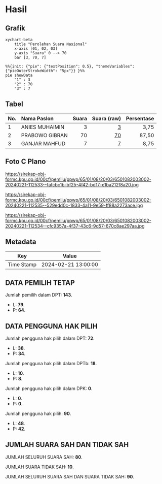 # Hasil

## Grafik

```mermaid
xychart-beta
    title "Perolehan Suara Nasional"
    x-axis [01, 02, 03]
    y-axis "Suara" 0 --> 70
    bar [3, 70, 7]
```

```mermaid
%%{init: {"pie": {"textPosition": 0.5}, "themeVariables": {"pieOuterStrokeWidth": "5px"}} }%%
pie showData
    "1" : 3
    "2" : 70
    "3" : 7
```

## Tabel

| No. | Nama Paslon    | Suara | Suara (raw) | Persentase |
|:--- |:-------------- | -----:| -----------:| ----------:|
| 1   | ANIES MUHAIMIN | 3     | [3][p-1]    | 3,75       |
| 2   | PRABOWO GIBRAN | 70    | [70][p-2]   | 87,50      |
| 3   | GANJAR MAHFUD  | 7     | [7][p-3]    | 8,75       |


[p-1]: https://github.com/gigit-pemilu/pemilu-2024/blob/main/pilpres/hitung-suara/sub/65-kalimantan-utara/sub/01-bulungan/sub/08-peso-hilir/sub/2003-long-telenjau/sub/002-tps/sub/paslon-1.txt
[p-2]: https://github.com/gigit-pemilu/pemilu-2024/blob/main/pilpres/hitung-suara/sub/65-kalimantan-utara/sub/01-bulungan/sub/08-peso-hilir/sub/2003-long-telenjau/sub/002-tps/sub/paslon-2.txt
[p-3]: https://github.com/gigit-pemilu/pemilu-2024/blob/main/pilpres/hitung-suara/sub/65-kalimantan-utara/sub/01-bulungan/sub/08-peso-hilir/sub/2003-long-telenjau/sub/002-tps/sub/paslon-3.txt

## Foto C Plano

https://sirekap-obj-formc.kpu.go.id/00cf/pemilu/ppwp/65/01/08/20/03/6501082003002-20240221-112533--fafcbc1b-bf25-4f42-bd17-e1ba212f8a20.jpg

https://sirekap-obj-formc.kpu.go.id/00cf/pemilu/ppwp/65/01/08/20/03/6501082003002-20240221-112535--529edd0c-1833-4a11-9e59-ff88a2273ace.jpg

https://sirekap-obj-formc.kpu.go.id/00cf/pemilu/ppwp/65/01/08/20/03/6501082003002-20240221-112534--cfc9357a-4f37-43c6-9d57-670c8ae297aa.jpg


## Metadata

| Key        | Value               |
| ---------- | ------------------- |
| Time Stamp | 2024-02-21 13:00:00 |


## DATA PEMILIH TETAP

Jumlah pemilih dalam DPT: **143**.
 * L: **79**.
 * P: **64**.

## DATA PENGGUNA HAK PILIH

Jumlah pengguna hak pilih dalam DPT: **72**.
 * L: **38**.
 * P: **34**.

Jumlah pengguna hak pilih dalam DPTb: **18**.
 * L: **10**.
 * P: **8**.

Jumlah pengguna hak pilih dalam DPK: **0**.
 * L: **0**.
 * P: **0**.

Jumlah pengguna hak pilih: **90**.
 * L: **48**.
 * P: **42**.

## JUMLAH SUARA SAH DAN TIDAK SAH

JUMLAH SELURUH SUARA SAH: **80**.

JUMLAH SUARA TIDAK SAH: **10**.

JUMLAH SELURUH SUARA SAH DAN SUARA TIDAK SAH: **90**.


